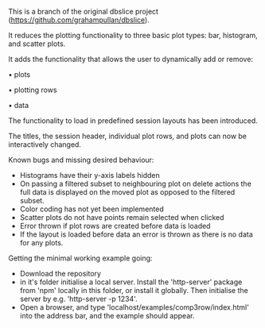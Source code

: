 This is a branch of the original dbslice project (https://github.com/grahampullan/dbslice).

It reduces the plotting functionality to three basic plot types: bar, histogram, and scatter plots. 

It adds the functionality that allows the user to dynamically add or remove:

• plots

• plotting rows

• data

The functionality to load in predefined session layouts has been introduced.

The titles, the session header, individual plot rows, and plots can now be interactively changed.

Known bugs and missing desired behaviour:
- Histograms have their y-axis labels hidden
- On passing a filtered subset to neighbouring plot on delete actions the full data is displayed on the moved plot as opposed to the filtered subset.
- Color coding has not yet been implemented
- Scatter plots do not have points remain selected when clicked
- Error thrown if plot rows are created before data is loaded
- If the layout is loaded before data an error is thrown as there is no data for any plots.


Getting the minimal working example going:
- Download the repository
- in it's folder initialise a local server. Install the 'http-server' package from 'npm' locally in this folder, or install it globally. Then initialise the server by e.g. 'http-server -p 1234'. 
- Open a browser, and type 'localhost/examples/comp3row/index.html' into the address bar, and the example should appear.
